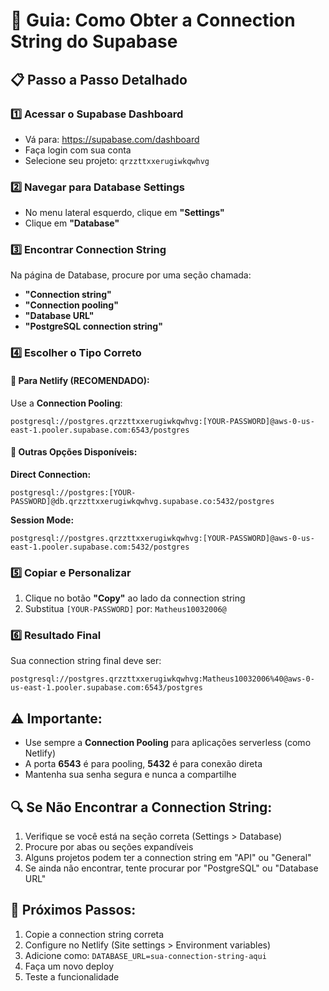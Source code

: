# 🔗 Guia: Como Obter a Connection String do Supabase

## 📋 Passo a Passo Detalhado

### 1️⃣ **Acessar o Supabase Dashboard**
- Vá para: https://supabase.com/dashboard
- Faça login com sua conta
- Selecione seu projeto: `qrzzttxxerugiwkqwhvg`

### 2️⃣ **Navegar para Database Settings**
- No menu lateral esquerdo, clique em **"Settings"**
- Clique em **"Database"**

### 3️⃣ **Encontrar Connection String**
Na página de Database, procure por uma seção chamada:
- **"Connection string"**
- **"Connection pooling"** 
- **"Database URL"**
- **"PostgreSQL connection string"**

### 4️⃣ **Escolher o Tipo Correto**

#### 🎯 **Para Netlify (RECOMENDADO):**
Use a **Connection Pooling**:
```
postgresql://postgres.qrzzttxxerugiwkqwhvg:[YOUR-PASSWORD]@aws-0-us-east-1.pooler.supabase.com:6543/postgres
```

#### 🔧 **Outras Opções Disponíveis:**

**Direct Connection:**
```
postgresql://postgres:[YOUR-PASSWORD]@db.qrzzttxxerugiwkqwhvg.supabase.co:5432/postgres
```

**Session Mode:**
```
postgresql://postgres.qrzzttxxerugiwkqwhvg:[YOUR-PASSWORD]@aws-0-us-east-1.pooler.supabase.com:5432/postgres
```

### 5️⃣ **Copiar e Personalizar**
1. Clique no botão **"Copy"** ao lado da connection string
2. Substitua `[YOUR-PASSWORD]` por: `Matheus10032006@`

### 6️⃣ **Resultado Final**
Sua connection string final deve ser:
```
postgresql://postgres.qrzzttxxerugiwkqwhvg:Matheus10032006%40@aws-0-us-east-1.pooler.supabase.com:6543/postgres
```

## ⚠️ **Importante:**
- Use sempre a **Connection Pooling** para aplicações serverless (como Netlify)
- A porta **6543** é para pooling, **5432** é para conexão direta
- Mantenha sua senha segura e nunca a compartilhe

## 🔍 **Se Não Encontrar a Connection String:**
1. Verifique se você está na seção correta (Settings > Database)
2. Procure por abas ou seções expandíveis
3. Alguns projetos podem ter a connection string em "API" ou "General"
4. Se ainda não encontrar, tente procurar por "PostgreSQL" ou "Database URL"

## 📱 **Próximos Passos:**
1. Copie a connection string correta
2. Configure no Netlify (Site settings > Environment variables)
3. Adicione como: `DATABASE_URL=sua-connection-string-aqui`
4. Faça um novo deploy
5. Teste a funcionalidade
